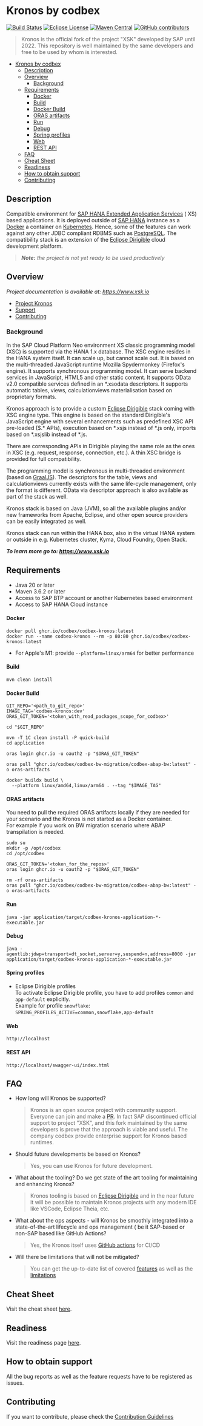 # Kronos by codbex

[![Build Status](https://github.com/codbex/codbex-kronos/actions/workflows/build.yaml/badge.svg)](https://github.com/codbex/codbex-kronos/actions/workflows/build.yaml)
[![Eclipse License](https://img.shields.io/badge/License-EPL%202.0-brightgreen.svg)](https://github.com/codbex/codbex-kronos/blob/main/LICENSE)
[![Maven Central](https://img.shields.io/maven-central/v/com.codbex.kronos/codbex-kronos-application.svg)](https://central.sonatype.com/namespace/com.codbex.kronos)
[![GitHub contributors](https://img.shields.io/github/contributors/codbex/codbex-kronos.svg)](https://github.com/codbex/codbex-kronos/graphs/contributors)

> Kronos is the official fork of the project "XSK" developed by SAP until 2022. This repository is well maintained by
> the same developers
> and free to be used by whom is interested.

<!-- TOC -->
* [Kronos by codbex](#kronos-by-codbex)
  * [Description](#description)
  * [Overview](#overview)
    * [Background](#background)
  * [Requirements](#requirements)
      * [Docker](#docker)
      * [Build](#build)
      * [Docker Build](#docker-build)
      * [ORAS artifacts](#oras-artifacts)
      * [Run](#run)
      * [Debug](#debug)
      * [Spring profiles](#spring-profiles)
      * [Web](#web)
      * [REST API](#rest-api)
  * [FAQ](#faq)
  * [Cheat Sheet](#cheat-sheet)
  * [Readiness](#readiness)
  * [How to obtain support](#how-to-obtain-support)
  * [Contributing](#contributing)
<!-- TOC -->

## Description

Compatible environment
for [SAP HANA Extended Application Services](https://help.sap.com/viewer/52715f71adba4aaeb480d946c742d1f6/2.0.03/en-US/a6c0749255d84a81a154a7fc87dd33ce.html) (
XS) based applications. It is deployed outside
of [SAP HANA](https://www.sap.com/products/hana.html?btp=991d50bf-fa15-4979-ac4b-b280b0eb951f) instance as
a [Docker](https://www.docker.com/) a container on [Kubernetes](https://kubernetes.io/). Hence, some of the features can
work against any
other JDBC compliant RDBMS such as [PostgreSQL](https://www.postgresql.org/). The compatibility stack is an extension of
the [Eclipse Dirigible](https://github.com/eclipse/dirigible) cloud development platform.

> _**Note:** the project is not yet ready to be used productively_

## Overview

_Project documentation is available at: https://www.xsk.io_

- [Project Kronos](#background)
- [Support](#how-to-obtain-support)
- [Contributing](#contributing)

### Background

In the SAP Cloud Platform Neo environment XS classic programming model (XSC) is supported via the HANA 1.x database. The
XSC engine resides
in the HANA system itself. It can scale up, but cannot scale out. It is based on the multi-threaded JavaScript runtime
Mozilla
Spydermonkey (Firefox's engine). It supports synchronous programming model. It can serve backend services in JavaScript,
HTML5 and other
static content. It supports OData v2.0 compatible services defined in an \*.xsodata descriptors. It supports automatic
tables, views,
calculationviews materialisation based on proprietary formats.

Kronos approach is to provide a custom [Eclipse Dirigible](https://www.dirigible.io/) stack coming with XSC engine type.
This engine is
based on the standard Dirigible's JavaScript engine with several enhancements such as predefined XSC API pre-loaded ($.*
APIs), execution
based on \*.xsjs instead of \*.js only, imports based on \*.xsjslib instead of \*.js.

There are corresponding APIs in Dirigible playing the same role as the ones in XSC (e.g. request, response, connection,
etc.). A thin XSC
bridge is provided for full compatibility.

The programming model is synchronous in multi-threaded environment (based
on [GraalJS](https://github.com/graalvm/graaljs)). The descriptors
for the table, views and calculationviews currently exists with the same life-cycle management, only the format is
different. OData via
descriptor approach is also available as part of the stack as well.

Kronos stack is based on Java (JVM), so all the available plugins and/or new frameworks from Apache, Eclipse, and other
open source
providers can be easily integrated as well.

Kronos stack can run within the HANA box, also in the virtual HANA system or outside in e.g. Kubernetes cluster, Kyma,
Cloud Foundry, Open
Stack.

_**To learn more go to: https://www.xsk.io**_

## Requirements

- Java 20 or later
- Maven 3.6.2 or later
- Access to SAP BTP account or another Kubernetes based environment
- Access to SAP HANA Cloud instance

#### Docker

```
docker pull ghcr.io/codbex/codbex-kronos:latest
docker run --name codbex-kronos --rm -p 80:80 ghcr.io/codbex/codbex-kronos:latest
```

- For Apple's M1: provide `--platform=linux/arm64` for better performance

#### Build

```
mvn clean install
```

#### Docker Build

```
GIT_REPO='<path_to_git_repo>'
IMAGE_TAG='codbex-kronos:dev'
ORAS_GIT_TOKEN='<token_with_read_packages_scope_for_codbex>'

cd "$GIT_REPO"

mvn -T 1C clean install -P quick-build
cd application

oras login ghcr.io -u oauth2 -p "$ORAS_GIT_TOKEN"

oras pull "ghcr.io/codbex/codbex-bw-migration/codbex-abap-bw:latest" -o oras-artifacts

docker buildx build \
  --platform linux/amd64,linux/arm64 . --tag "$IMAGE_TAG"

```

#### ORAS artifacts
You need to pull the required ORAS artifacts locally if they are needed for your scenario and the Kronos is not started as a Docker container.<br>
For example if you work on BW migration scenario where ABAP transpilation is needed.<br>
```shell
sudo su
mkdir -p /opt/codbex
cd /opt/codbex

ORAS_GIT_TOKEN='<token_for_the_repos>'
oras login ghcr.io -u oauth2 -p "$ORAS_GIT_TOKEN"

rm -rf oras-artifacts
oras pull "ghcr.io/codbex/codbex-bw-migration/codbex-abap-bw:latest" -o oras-artifacts

```

#### Run

```
java -jar application/target/codbex-kronos-application-*-executable.jar
```

#### Debug

```
java -agentlib:jdwp=transport=dt_socket,server=y,suspend=n,address=8000 -jar application/target/codbex-kronos-application-*-executable.jar
```

#### Spring profiles
- Eclipse Dirigible profiles<br>
  To activate Eclipse Dirigible profile, you have to add profiles `common` and `app-default` explicitly.<br>
  Example for profile `snowflake`: `SPRING_PROFILES_ACTIVE=common,snowflake,app-default`

#### Web

```
http://localhost
```

#### REST API

```
http://localhost/swagger-ui/index.html
```

## FAQ

- How long will Kronos be supported?

  > Kronos is an open source project with community support. Everyone can join and make a [PR](CONTRIBUTING.md). In fact
  SAP discontinued
  official support to project "XSK", and this fork maintained by the same developers is prove that the approach is
  viable and useful. The
  company codbex provide enterprise support for Kronos based runtimes.

- Should future developments be based on Kronos?

  > Yes, you can use Kronos for future development.

- What about the tooling? Do we get state of the art tooling for maintaining and enhancing Kronos?

  > Kronos tooling is based on [Eclipse Dirigible](https://www.dirigible.io/) and in the near future it will be possible
  to maintain Kronos
  projects with any modern IDE like VSCode, Eclipse Theia, etc.

- What about the ops aspects - will Kronos be smoothly integrated into a state-of-the-art lifecycle and ops management (
  be it SAP-based or
  non-SAP based like GitHub Actions?

  > Yes, the Kronos itself uses [GitHub actions](https://github.com/codbex/codbex-kronos/actions) for CI/CD

- Will there be limitations that will not be mitigated?

  > You can get the up-to-date list of covered [features](https://github.com/codbex/codbex-kronos/wiki/Readiness) as
  well as
  the [limitations](https://github.com/codbex/codbex-kronos/wiki/Limitations)

## Cheat Sheet

Visit the cheat sheet [here](https://github.com/codbex/codbex-kronos/wiki/Cheat-Sheet).

## Readiness

Visit the readiness page [here](https://github.com/codbex/codbex-kronos/wiki/Readiness).

## How to obtain support

All the bug reports as well as the feature requests have to be registered as issues.

## Contributing

If you want to contribute, please check the [Contribution Guidelines](CONTRIBUTING.md)

